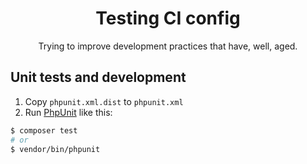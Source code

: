 <h1 align="center">Testing CI config</h1>

<p align="center">Trying to improve development practices that have, well, aged.</p>



## Unit tests and development

1. Copy `phpunit.xml.dist` to `phpunit.xml` 
2. Run [PhpUnit](https://phpunit.de/) like this:

```bash
$ composer test
# or
$ vendor/bin/phpunit
```


